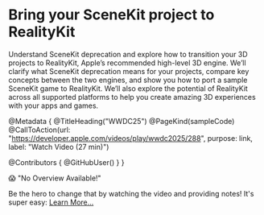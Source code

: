# Bring your SceneKit project to RealityKit 

Understand SceneKit deprecation and explore how to transition your 3D projects to RealityKit, Apple’s recommended high-level 3D engine. We’ll clarify what SceneKit deprecation means for your projects, compare key concepts between the two engines, and show you how to port a sample SceneKit game to RealityKit. We’ll also explore the potential of RealityKit across all supported platforms to help you create amazing 3D experiences with your apps and games.

@Metadata {
   @TitleHeading("WWDC25")
   @PageKind(sampleCode)
   @CallToAction(url: "https://developer.apple.com/videos/play/wwdc2025/288", purpose: link, label: "Watch Video (27 min)")

   @Contributors {
      @GitHubUser(<replace this with your GitHub handle>)
   }
}

😱 "No Overview Available!"

Be the hero to change that by watching the video and providing notes! It's super easy:
 [Learn More…](https://wwdcnotes.com/documentation/wwdcnotes/contributing)
